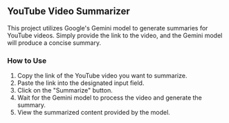 ## YouTube Video Summarizer

This project utilizes Google's Gemini model to generate summaries for YouTube videos. Simply provide the link to the video, and the Gemini model will produce a concise summary.

### How to Use

1. Copy the link of the YouTube video you want to summarize.
2. Paste the link into the designated input field.
3. Click on the "Summarize" button.
4. Wait for the Gemini model to process the video and generate the summary.
5. View the summarized content provided by the model.
